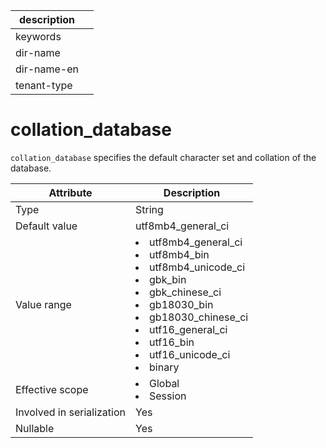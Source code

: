 | description ||
|---|---|
| keywords ||
| dir-name ||
| dir-name-en ||
| tenant-type ||

# collation_database

`collation_database` specifies the default character set and collation of the database.

| **Attribute** | **Description** |
|---------|---------------------|
| Type | String |
| Default value | utf8mb4_general_ci |
| Value range | <li> utf8mb4_general_ci   <li> utf8mb4_bin   <li> utf8mb4_unicode_ci   <li> gbk_bin   <li> gbk_chinese_ci   <li> gb18030_bin   <li> gb18030_chinese_ci   <li> utf16_general_ci   <li> utf16_bin   <li> utf16_unicode_ci   <li> binary |
| Effective scope | <li> Global   <li> Session |
| Involved in serialization | Yes |
| Nullable | Yes |

